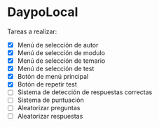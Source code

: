 # DaypoLocal

Tareas a realizar:
- [x] Menú de selección de autor
- [x] Menú de selección de modulo
- [x] Menú de selección de temario
- [x] Menú de selección de test
- [x] Botón de menú principal
- [x] Botón de repetir test
- [ ] Sistema de detección de respuestas correctas
- [ ] Sistema de puntuación
- [ ] Aleatorizar preguntas
- [ ] Aleatorizar respuestas
